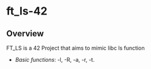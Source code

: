 # ft_ls-42

## Overview
FT_LS is a 42 Project that aims to mimic libc ls function

- *Basic functions*:
  -l, -R, -a, -r, -t.
